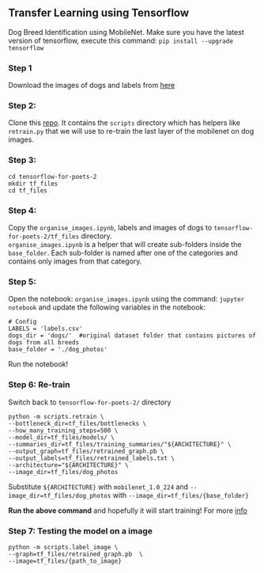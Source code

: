 ## Transfer Learning using Tensorflow
Dog Breed Identification using MobileNet. Make sure you have the latest version of tensorflow, execute this command: `pip install --upgrade tensorflow`

### Step 1
Download the images of dogs and labels from [here](https://www.kaggle.com/c/dog-breed-identification/data)

### Step 2:
Clone this [repo](https://github.com/googlecodelabs/tensorflow-for-poets-2). It contains the `scripts` directory which has helpers like `retrain.py` that we will use to re-train the last layer of the mobilenet on dog images.

### Step 3:
    cd tensorflow-for-poets-2 
    mkdir tf_files
    cd tf_files

### Step 4:
Copy the `organise_images.ipynb`, labels and images of dogs to `tensorflow-for-poets-2/tf_files` directory.  
`organise_images.ipynb` is a helper that will create sub-folders inside the `base_folder`. Each sub-folder is named after one of the categories and contains only images from that category.

### Step 5: 
Open the notebook: `organise_images.ipynb` using the command: `jupyter notebook` and update the following variables in the notebook:

    # Config
    LABELS = 'labels.csv'
    dogs_dir = 'dogs/'  #original dataset folder that contains pictures of dogs from all breeds
    base_folder = './dog_photos'

Run the notebook!

### Step 6: Re-train
Switch back to `tensorflow-for-poets-2/` directory

    python -m scripts.retrain \
    --bottleneck_dir=tf_files/bottlenecks \
    --how_many_training_steps=500 \
    --model_dir=tf_files/models/ \
    --summaries_dir=tf_files/training_summaries/"${ARCHITECTURE}" \
    --output_graph=tf_files/retrained_graph.pb \
    --output_labels=tf_files/retrained_labels.txt \
    --architecture="${ARCHITECTURE}" \
    --image_dir=tf_files/dog_photos
 
 Substitute `${ARCHITECTURE}` with `mobilenet_1.0_224` and `--image_dir=tf_files/dog_photos` with `--image_dir=tf_files/{base_folder}`
 
 **Run the above command** and hopefully it will start training! For more [info](https://codelabs.developers.google.com/codelabs/tensorflow-for-poets/#3)
 
 ### Step 7: Testing the model on a image
    python -m scripts.label_image \
    --graph=tf_files/retrained_graph.pb  \
    --image=tf_files/{path_to_image}
 
 
